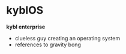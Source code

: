 # kyblOS
 **kybl enterprise**
 - clueless guy creating an operating system
 - references to gravity bong 
 

